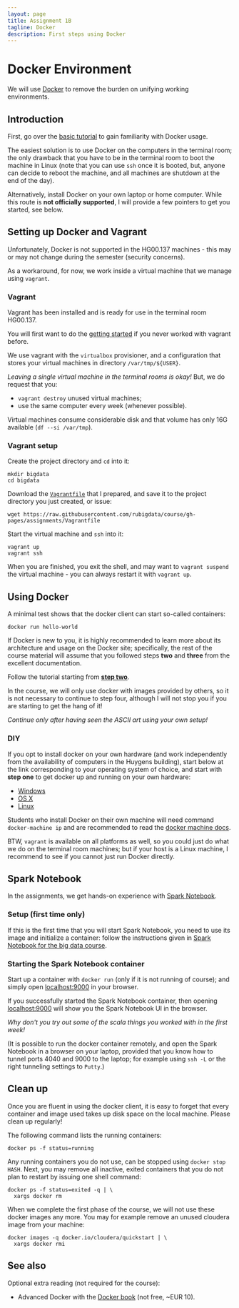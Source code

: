 ```yaml
---
layout: page
title: Assignment 1B
tagline: Docker
description: First steps using Docker
---
```


# Docker Environment

We will use [Docker](https://docs.docker.com/linux/) to remove the burden on unifying working environments.

## Introduction

First, go over the [basic tutorial](https://docs.docker.com/engine/getstarted/) to gain familiarity with Docker usage.

The easiest solution is to use Docker on the computers in the terminal room; the only drawback that you
have to be in the terminal room to boot the machine in Linux (note that you can use `ssh` once it is booted, but,
anyone can decide to reboot the machine, and all machines are shutdown at the end of the day).

Alternatively, install Docker on your own laptop or home computer.
While this route is **not officially supported**, I will provide a few pointers to get you started, see below.

## Setting up Docker and Vagrant

Unfortunately, Docker is not supported in the HG00.137 machines -
this may or may not change during the semester (security concerns).

As a workaround, for now, we work inside a virtual machine that we manage using `vagrant`.

### Vagrant

Vagrant has been installed and is ready for use in the terminal room HG00.137. 

You will first want to do the [getting started](https://www.vagrantup.com/docs/getting-started/)
if you never worked with vagrant before.

We use vagrant with the `virtualbox` provisioner, and a configuration that stores your virtual
machines in directory `/var/tmp/${USER}`. 

_Leaving a single virtual machine in the terminal rooms is okay!_
But, we do request that you:

+ `vagrant destroy` unused virtual machines;
+ use the same computer every week (whenever possible).

Virtual machines consume considerable disk and that volume has only 16G available (`df --si /var/tmp`).

### Vagrant setup

Create the project directory and `cd` into it:

    mkdir bigdata
    cd bigdata

Download the [`Vagrantfile`](https://raw.githubusercontent.com/rubigdata/course/gh-pages/assignments/Vagrantfile) that I prepared, and save it to the project directory you just created, or issue:

    wget https://raw.githubusercontent.com/rubigdata/course/gh-pages/assignments/Vagrantfile

Start the virtual machine and `ssh` into it:

    vagrant up
    vagrant ssh

When you are finished, you exit the shell, and may want to `vagrant suspend` the virtual machine - you can always restart it with `vagrant up`.

## Using Docker

A minimal test shows that the docker client can start so-called containers:

    docker run hello-world

If Docker is new to you, it is highly recommended to learn more about its architecture and usage on the Docker
site; specifically, the rest of the course material will assume that you followed steps **two** and **three** 
from the excellent documentation.

Follow the tutorial starting from [**step two**](https://docs.docker.com/engine/getstarted/step_two/).

In the course, we will only use docker with images provided by others, so it is not necessary to continue to 
step four, although I will not stop you if you are starting to get the hang of it!

_Continue only after having seen the ASCII art using your own setup!_

### DIY

If you opt to install docker on your own hardware (and work independently from the availability of
computers in the Huygens building), start below at the link corresponding to your operating system of choice,
and start with **step one** to get docker up and running on your own hardware:

- [Windows](https://docs.docker.com/windows/)
- [OS X](https://docs.docker.com/mac)
- [Linux](https://docs.docker.com/linux/)

Students who install Docker on their own machine will need command `docker-machine ip`
and are recommended to read the [docker machine docs](https://docs.docker.com/machine/get-started/).

BTW, `vagrant` is available on all platforms as well, so you could just do what we do on the terminal room machines;
but if your host is a Linux machine, I recommend to see if you cannot just run Docker directly.

## Spark Notebook

In the assignments, we get hands-on experience with [Spark Notebook](http://spark-notebook.io).

### Setup (first time only)

If this is the first time that you will start Spark Notebook, you need to use its image and initialize a container:
follow the instructions given in [Spark Notebook for the big data course](../background/spark-notebook.html).

### Starting the Spark Notebook container

Start up a container with `docker run` (only if it is not running of course);
and simply open [localhost:9000](http://localhost:9000/) in your browser.

If you successfully started the Spark Notebook container, then opening [localhost:9000](http://localhost:9000/) will
show you the Spark Notebook UI in the browser. 

_Why don't you try out some of the scala things you worked with in the first week!_

(It is possible to run the docker container remotely, and open the Spark Notebook in a browser on your laptop, provided
that you know how to tunnel ports 4040 and 9000 to the laptop; for example using `ssh -L` or the right tunneling 
settings to `Putty`.)

## Clean up

Once you are fluent in using the docker client, it is easy to forget that every container and image used takes up 
disk space on the local machine. Please clean up regularly!

The following command lists the running containers:

    docker ps -f status=running

Any running containers you do not use, can be stopped using `docker stop HASH`.
Next, you may remove all inactive, exited containers that you do not plan to restart by issuing one shell command:

    docker ps -f status=exited -q | \
      xargs docker rm

When we complete the first phase of the course, we will not use these docker images any more.
You may for example remove an unused cloudera image from your machine:

    docker images -q docker.io/cloudera/quickstart | \
      xargs docker rmi

## See also

Optional extra reading (not required for the course):

* Advanced Docker with the [Docker book](http://www.dockerbook.com/) (not free, ~EUR 10).
